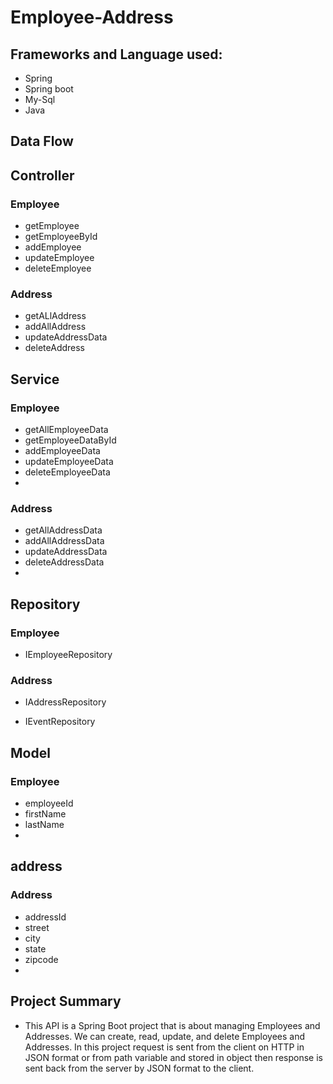 # Employee-Address
## Frameworks and Language used:
* Spring
* Spring boot
* My-Sql
* Java

## Data Flow
## Controller
### Employee

* getEmployee
* getEmployeeById
* addEmployee
* updateEmployee
* deleteEmployee

### Address

* getALlAddress
* addAllAddress
* updateAddressData
* deleteAddress
## Service
### Employee

* getAllEmployeeData
* getEmployeeDataById
* addEmployeeData
* updateEmployeeData
* deleteEmployeeData
* 
### Address

* getAllAddressData
* addAllAddressData
* updateAddressData
* deleteAddressData
* 
## Repository

### Employee

* IEmployeeRepository

### Address

* IAddressRepository

* IEventRepository

## Model

### Employee

* employeeId
* firstName
* lastName
* 
## address

### Address

* addressId
* street
* city
* state
* zipcode
* 
## Project Summary
* This API is a Spring Boot project that is about managing Employees and Addresses. We can create, read, update, and delete Employees and Addresses. In this project request is sent from the client on HTTP in JSON format or from path variable and stored in object then response is sent back from the server by JSON format to the client.

